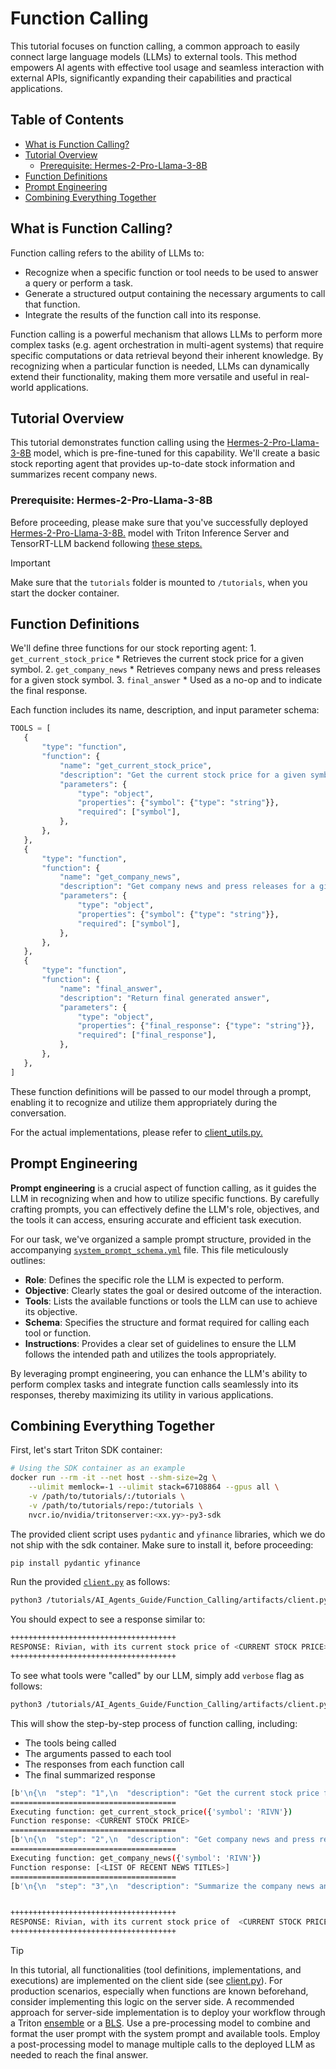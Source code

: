 <!--
# Copyright 2024, NVIDIA CORPORATION & AFFILIATES. All rights reserved.
#
# Redistribution and use in source and binary forms, with or without
# modification, are permitted provided that the following conditions
# are met:
#  * Redistributions of source code must retain the above copyright
#    notice, this list of conditions and the following disclaimer.
#  * Redistributions in binary form must reproduce the above copyright
#    notice, this list of conditions and the following disclaimer in the
#    documentation and/or other materials provided with the distribution.
#  * Neither the name of NVIDIA CORPORATION nor the names of its
#    contributors may be used to endorse or promote products derived
#    from this software without specific prior written permission.
#
# THIS SOFTWARE IS PROVIDED BY THE COPYRIGHT HOLDERS ``AS IS'' AND ANY
# EXPRESS OR IMPLIED WARRANTIES, INCLUDING, BUT NOT LIMITED TO, THE
# IMPLIED WARRANTIES OF MERCHANTABILITY AND FITNESS FOR A PARTICULAR
# PURPOSE ARE DISCLAIMED.  IN NO EVENT SHALL THE COPYRIGHT OWNER OR
# CONTRIBUTORS BE LIABLE FOR ANY DIRECT, INDIRECT, INCIDENTAL, SPECIAL,
# EXEMPLARY, OR CONSEQUENTIAL DAMAGES (INCLUDING, BUT NOT LIMITED TO,
# PROCUREMENT OF SUBSTITUTE GOODS OR SERVICES; LOSS OF USE, DATA, OR
# PROFITS; OR BUSINESS INTERRUPTION) HOWEVER CAUSED AND ON ANY THEORY
# OF LIABILITY, WHETHER IN CONTRACT, STRICT LIABILITY, OR TORT
# (INCLUDING NEGLIGENCE OR OTHERWISE) ARISING IN ANY WAY OUT OF THE USE
# OF THIS SOFTWARE, EVEN IF ADVISED OF THE POSSIBILITY OF SUCH DAMAGE.
-->


# Function Calling

This tutorial focuses on function calling, a common approach to easily connect
large language models (LLMs) to external tools. This method empowers AI agents
with effective tool usage and seamless interaction with external APIs,
significantly expanding their capabilities and practical applications.

## Table of Contents

- [What is Function Calling?](#what-is-function-calling)
- [Tutorial Overview](#tutorial-overview)
    + [ Prerequisite: Hermes-2-Pro-Llama-3-8B](#prerequisite-hermes-2-pro-llama-3-8b)
- [Function Definitions](#function-definitions)
- [Prompt Engineering](#prompt-engineering)
- [Combining Everything Together](#combining-everything-together)

## What is Function Calling?

Function calling refers to the ability of LLMs to:
 * Recognize when a specific function or tool needs to be used to answer a query
 or perform a task.
 * Generate a structured output containing the necessary arguments to call
 that function.
 * Integrate the results of the function call into its response.

Function calling is a powerful mechanism that allows LLMs to perform
more complex tasks (e.g. agent orchestration in multi-agent systems)
that require specific computations or data retrieval
beyond their inherent knowledge. By recognizing when a particular function
is needed, LLMs can dynamically extend their functionality, making them more
versatile and useful in real-world applications.

## Tutorial Overview

This tutorial demonstrates function calling using the
[Hermes-2-Pro-Llama-3-8B](https://huggingface.co/NousResearch/Hermes-2-Pro-Llama-3-8B)
model, which is pre-fine-tuned for this capability. We'll create a basic
stock reporting agent that provides up-to-date stock information and summarizes
recent company news.

### Prerequisite: Hermes-2-Pro-Llama-3-8B

Before proceeding, please make sure that you've successfully deployed
[Hermes-2-Pro-Llama-3-8B.](https://huggingface.co/NousResearch/Hermes-2-Pro-Llama-3-8B)
model with Triton Inference Server and TensorRT-LLM backend
following [these steps.](../../Popular_Models_Guide/Hermes-2-Pro-Llama-3-8B/README.md)

> [!IMPORTANT]
> Make sure that the `tutorials` folder is mounted to `/tutorials`, when you
> start the docker container.

## Function Definitions

We'll define three functions for our stock reporting agent:
    1. `get_current_stock_price`
        * Retrieves the current stock price for a given symbol.
    2. `get_company_news`
        * Retrieves company news and press releases for a given stock symbol.
    3. `final_answer`
        * Used as a no-op and to indicate the final response.

Each function includes its name, description, and input parameter schema:
 ```python
TOOLS = [
    {
        "type": "function",
        "function": {
            "name": "get_current_stock_price",
            "description": "Get the current stock price for a given symbol.\n\nArgs:\n  symbol (str): The stock symbol.\n\nReturns:\n  float: The current stock price, or None if an error occurs.",
            "parameters": {
                "type": "object",
                "properties": {"symbol": {"type": "string"}},
                "required": ["symbol"],
            },
        },
    },
    {
        "type": "function",
        "function": {
            "name": "get_company_news",
            "description": "Get company news and press releases for a given stock symbol.\n\nArgs:\nsymbol (str): The stock symbol.\n\nReturns:\npd.DataFrame: DataFrame containing company news and press releases.",
            "parameters": {
                "type": "object",
                "properties": {"symbol": {"type": "string"}},
                "required": ["symbol"],
            },
        },
    },
    {
        "type": "function",
        "function": {
            "name": "final_answer",
            "description": "Return final generated answer",
            "parameters": {
                "type": "object",
                "properties": {"final_response": {"type": "string"}},
                "required": ["final_response"],
            },
        },
    },
]
 ```
These function definitions will be passed to our model through a prompt,
enabling it to recognize and utilize them appropriately during the conversation.

For the actual implementations, please refer to [client_utils.py.](./artifacts/client_utils.py)

## Prompt Engineering

**Prompt engineering** is a crucial aspect of function calling, as it guides
the LLM in recognizing when and how to utilize specific functions.
By carefully crafting prompts, you can effectively define the LLM's role,
objectives, and the tools it can access, ensuring accurate and efficient task
execution.

For our task, we've organized a sample prompt structure, provided
in the accompanying [`system_prompt_schema.yml`](./artifacts/system_prompt_schema.yml)
file. This file meticulously outlines:

- **Role**: Defines the specific role the LLM is expected to perform.
- **Objective**: Clearly states the goal or desired outcome of the interaction.
- **Tools**: Lists the available functions or tools the LLM can use to achieve
its objective.
- **Schema**: Specifies the structure and format required for calling each tool
or function.
- **Instructions**: Provides a clear set of guidelines to ensure the LLM follows
the intended path and utilizes the tools appropriately.

By leveraging prompt engineering, you can enhance the LLM's ability
to perform complex tasks and integrate function calls seamlessly into
its responses, thereby maximizing its utility in various applications.

## Combining Everything Together

First, let's start Triton SDK container:
```bash
# Using the SDK container as an example
docker run --rm -it --net host --shm-size=2g \
    --ulimit memlock=-1 --ulimit stack=67108864 --gpus all \
    -v /path/to/tutorials/:/tutorials \
    -v /path/to/tutorials/repo:/tutorials \
    nvcr.io/nvidia/tritonserver:<xx.yy>-py3-sdk
```

The provided client script uses `pydantic` and `yfinance` libraries, which we
do not ship with the sdk container. Make sure to install it, before proceeding:

```bash
pip install pydantic yfinance
```

Run the provided [`client.py`](./artifacts/client.py) as follows:

```bash
python3 /tutorials/AI_Agents_Guide/Function_Calling/artifacts/client.py --prompt "Tell me about Rivian. Include current stock price in your final response." -o 200
```

You should expect to see a response similar to:

```bash
+++++++++++++++++++++++++++++++++++++
RESPONSE: Rivian, with its current stock price of <CURRENT STOCK PRICE>, <NEWS SUMMARY>
+++++++++++++++++++++++++++++++++++++
```

To see what tools were "called" by our LLM, simply add `verbose` flag as follows:
```bash
python3 /tutorials/AI_Agents_Guide/Function_Calling/artifacts/client.py --prompt "Tell me about Rivian. Include current stock price in your final response." -o 200 --verbose
```

This will show the step-by-step process of function calling, including:
- The tools being called
- The arguments passed to each tool
- The responses from each function call
- The final summarized response


```bash
[b'\n{\n  "step": "1",\n  "description": "Get the current stock price for Rivian",\n  "tool": "get_current_stock_price",\n  "arguments": {\n    "symbol": "RIVN"\n  }\n}']
=====================================
Executing function: get_current_stock_price({'symbol': 'RIVN'})
Function response: <CURRENT STOCK PRICE>
=====================================
[b'\n{\n  "step": "2",\n  "description": "Get company news and press releases for Rivian",\n  "tool": "get_company_news",\n  "arguments": {\n    "symbol": "RIVN"\n  }\n}']
=====================================
Executing function: get_company_news({'symbol': 'RIVN'})
Function response: [<LIST OF RECENT NEWS TITLES>]
=====================================
[b'\n{\n  "step": "3",\n  "description": "Summarize the company news and press releases for Rivian",\n  "tool": "final_answer",\n  "arguments": {\n    "final_response": "Rivian, with its current stock price of  <CURRENT STOCK PRICE>, <NEWS SUMMARY>"\n  }\n}']


+++++++++++++++++++++++++++++++++++++
RESPONSE: Rivian, with its current stock price of  <CURRENT STOCK PRICE>, <NEWS SUMMARY>
+++++++++++++++++++++++++++++++++++++
```

> [!TIP]
> In this tutorial, all functionalities (tool definitions, implementations,
> and executions) are implemented on the client side (see
> [client.py](./artifacts/client.py)).
> For production scenarios, especially when functions are known beforehand,
> consider implementing this logic on the server side.
> A recommended approach for server-side implementation is to deploy your
> workflow through a Triton [ensemble](https://github.com/triton-inference-server/server/blob/a6fff975a214ff00221790dd0a5521fb05ce3ac9/docs/user_guide/architecture.md#ensemble-models)
> or a [BLS](https://github.com/triton-inference-server/python_backend?tab=readme-ov-file#business-logic-scripting).
> Use a pre-processing model to combine and format the user prompt with the
> system prompt and available tools. Employ a post-processing model to manage
> multiple calls to the deployed LLM as needed to reach the final answer.